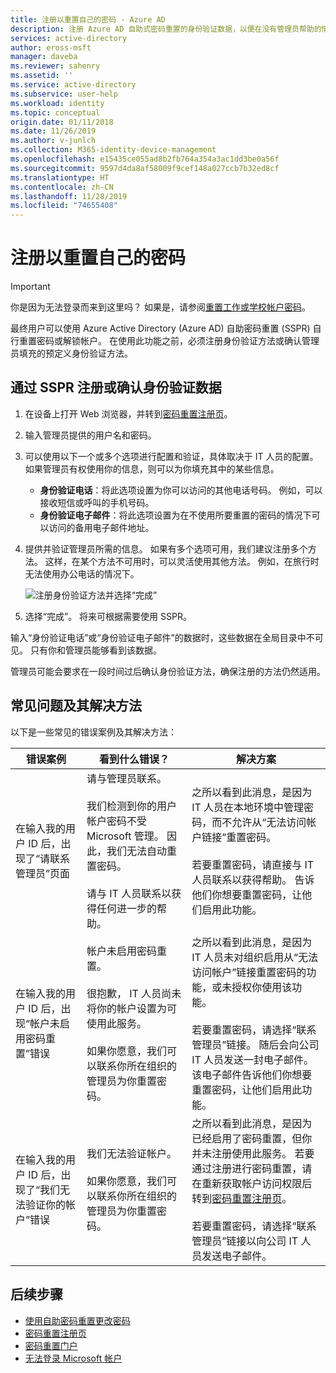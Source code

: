 ```yaml
---
title: 注册以重置自己的密码 - Azure AD
description: 注册 Azure AD 自助式密码重置的身份验证数据，以便在没有管理员帮助的情况下重置自己的密码。
services: active-directory
author: eross-msft
manager: daveba
ms.reviewer: sahenry
ms.assetid: ''
ms.service: active-directory
ms.subservice: user-help
ms.workload: identity
ms.topic: conceptual
origin.date: 01/11/2018
ms.date: 11/26/2019
ms.author: v-junlch
ms.collection: M365-identity-device-management
ms.openlocfilehash: e15435ce055ad8b2fb764a354a3ac1dd3be0a56f
ms.sourcegitcommit: 9597d4da8af58009f9cef148a027ccb7b32ed8cf
ms.translationtype: HT
ms.contentlocale: zh-CN
ms.lasthandoff: 11/28/2019
ms.locfileid: "74655408"
---
```

# <a name="register-to-reset-your-own-password"></a>注册以重置自己的密码

> [!IMPORTANT]
> 你是因为无法登录而来到这里吗？ 如果是，请参阅[重置工作或学校帐户密码](active-directory-passwords-update-your-own-password.md)。

最终用户可以使用 Azure Active Directory (Azure AD) 自助密码重置 (SSPR) 自行重置密码或解锁帐户。 在使用此功能之前，必须注册身份验证方法或确认管理员填充的预定义身份验证方法。

## <a name="register-or-confirm-authentication-data-with-sspr"></a>通过 SSPR 注册或确认身份验证数据

1. 在设备上打开 Web 浏览器，并转到[密码重置注册页](https://account.activedirectory.windowsazure.cn/PasswordReset/Register.aspx?regref=ssprsetup)。
2. 输入管理员提供的用户名和密码。
3. 可以使用以下一个或多个选项进行配置和验证，具体取决于 IT 人员的配置。 如果管理员有权使用你的信息，则可以为你填充其中的某些信息。
    - **身份验证电话**：将此选项设置为你可以访问的其他电话号码。 例如，可以接收短信或呼叫的手机号码。
    - **身份验证电子邮件**：将此选项设置为在不使用所要重置的密码的情况下可以访问的备用电子邮件地址。
4. 提供并验证管理员所需的信息。 如果有多个选项可用，我们建议注册多个方法。 这样，在某个方法不可用时，可以灵活使用其他方法。 例如，在旅行时无法使用办公电话的情况下。

    ![注册身份验证方法并选择“完成”][Register]

5. 选择“完成”。  将来可根据需要使用 SSPR。

输入“身份验证电话”或“身份验证电子邮件”的数据时，这些数据在全局目录中不可见。   只有你和管理员能够看到该数据。 

管理员可能会要求在一段时间过后确认身份验证方法，确保注册的方法仍然适用。

## <a name="common-problems-and-their-solutions"></a>常见问题及其解决方法

 以下是一些常见的错误案例及其解决方法：

| 错误案例| 看到什么错误？| 解决方案 |
| --- | --- | --- |
| 在输入我的用户 ID 后，出现了“请联系管理员”页面 | 请与管理员联系。 <br> <br> 我们检测到你的用户帐户密码不受 Microsoft 管理。 因此，我们无法自动重置密码。 <br> <br> 请与 IT 人员联系以获得任何进一步的帮助。 | 之所以看到此消息，是因为 IT 人员在本地环境中管理密码，而不允许从“无法访问帐户链接”重置密码。  <br> <br> 若要重置密码，请直接与 IT 人员联系以获得帮助。 告诉他们你想要重置密码，让他们启用此功能。|
| 在输入我的用户 ID 后，出现“帐户未启用密码重置”错误 | 帐户未启用密码重置。 <br> <br> 很抱歉， IT 人员尚未将你的帐户设置为可使用此服务。 <br> <br> 如果你愿意，我们可以联系你所在组织的管理员为你重置密码。 | 之所以看到此消息，是因为 IT 人员未对组织启用从“无法访问帐户”链接重置密码的功能，或未授权你使用该功能。  <br> <br> 若要重置密码，请选择“联系管理员”链接。  随后会向公司 IT 人员发送一封电子邮件。 该电子邮件告诉他们你想要重置密码，让他们启用此功能。 |
| 在输入我的用户 ID 后，出现了“我们无法验证你的帐户”错误 | 我们无法验证帐户。 <br> <br> 如果你愿意，我们可以联系你所在组织的管理员为你重置密码。 | 之所以看到此消息，是因为已经启用了密码重置，但你并未注册使用此服务。 若要通过注册进行密码重置，请在重新获取帐户访问权限后转到[密码重置注册页](https://account.activedirectory.windowsazure.cn/PasswordReset/Register.aspx?regref=ssprsetup)。 <br> <br> 若要重置密码，请选择“联系管理员”链接以向公司 IT 人员发送电子邮件。  |

## <a name="next-steps"></a>后续步骤

* [使用自助密码重置更改密码](active-directory-passwords-update-your-own-password.md)
* [密码重置注册页](https://account.activedirectory.windowsazure.cn/PasswordReset/Register.aspx?regref=ssprsetup)
* [密码重置门户](https://passwordreset.activedirectory.windowsazure.cn/)
* [无法登录 Microsoft 帐户](https://support.microsoft.com/help/12429/microsoft-account-sign-in-cant)

[Register]: ./media/active-directory-passwords-reset-register/register-2-methods.png "密码重置注册页，其中显示已注册的方法和“完成”按钮"


<!-- Update_Description: wording update -->